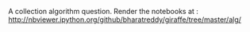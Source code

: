 A collection algorithm question. Render the notebooks at : http://nbviewer.ipython.org/github/bharatreddy/giraffe/tree/master/alg/

